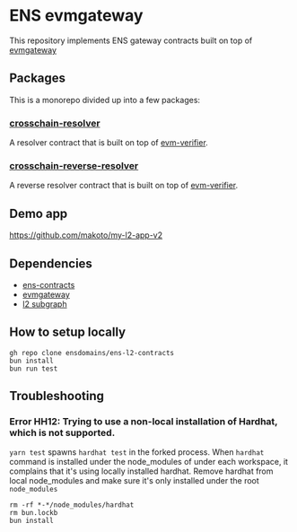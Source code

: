 # ENS evmgateway

This repository implements ENS gateway contracts built on top of [evmgateway](https://github.com/ensdomains/evmgateway)

## Packages

This is a monorepo divided up into a few packages:

### [crosschain-resolver](/crosschain-resolver/)

A resolver contract that is built on top of [evm-verifier](https://github.com/ensdomains/evmgateway/tree/main/evm-verifier).

### [crosschain-reverse-resolver](/crosschain-reverse-resolver/)

A reverse resolver contract that is built on top of [evm-verifier](https://github.com/ensdomains/evmgateway/tree/main/evm-verifier).


## Demo app

https://github.com/makoto/my-l2-app-v2

## Dependencies

- [ens-contracts](https://github.com/ensdomains/ens-contracts/tree/feature/crosschain-resolver-with-reverse-registrar)
- [evmgateway](https://github.com/ensdomains/evmgateway/pull/38)
- [l2 subgraph](https://github.com/makoto/ens-l2-delegatable-resolver-subgraph)

## How to setup locally

```
gh repo clone ensdomains/ens-l2-contracts
bun install
bun run test
```


## Troubleshooting

### Error HH12: Trying to use a non-local installation of Hardhat, which is not supported.

`yarn test` spawns `hardhat test` in the forked process. When `hardhat` command is installed under the node_modules of under each workspace, it complains that it's using locally installed hardhat. Remove hardhat from local node_modules and make sure it's only installed under the root `node_modules`

```
rm -rf *-*/node_modules/hardhat
rm bun.lockb
bun install
```